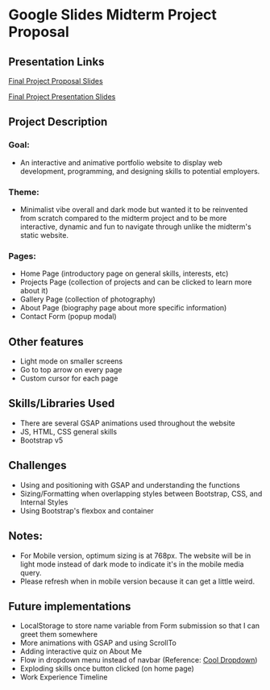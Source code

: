# Google Slides Midterm Project Proposal

## Presentation Links

[Final Project Proposal Slides](https://docs.google.com/presentation/d/1BKO_cohotmeqjDeiNgkTMKNbAG4EQRXyubT5JjQSLGc/edit?usp=sharing)

[Final Project Presentation Slides](https://docs.google.com/presentation/d/1BdXIXGZmwV5feHg3zzhPy2uPEVykeNrXyOIuCDx82WY/edit?usp=sharing)

## Project Description

### Goal:

- An interactive and animative portfolio website to display web development, programming, and designing skills to potential employers.

### Theme:

- Minimalist vibe overall and dark mode but wanted it to be reinvented from scratch compared to the midterm project and to be more interactive, dynamic and fun to navigate through unlike the midterm's static website.

### Pages:

- Home Page (introductory page on general skills, interests, etc)
- Projects Page (collection of projects and can be clicked to learn more about it)
- Gallery Page (collection of photography)
- About Page (biography page about more specific information)
- Contact Form (popup modal)

## Other features

- Light mode on smaller screens
- Go to top arrow on every page
- Custom cursor for each page

## Skills/Libraries Used

- There are several GSAP animations used throughout the website
- JS, HTML, CSS general skills
- Bootstrap v5

## Challenges

- Using and positioning with GSAP and understanding the functions
- Sizing/Formatting when overlapping styles between Bootstrap, CSS, and Internal Styles
- Using Bootstrap's flexbox and container

## Notes:

- For Mobile version, optimum sizing is at 768px. The website will be in light mode instead of dark mode to indicate it's in the mobile media query.
- Please refresh when in mobile version because it can get a little weird.

## Future implementations

- LocalStorage to store name variable from Form submission so that I can greet them somewhere
- More animations with GSAP and using ScrollTo
- Adding interactive quiz on About Me
- Flow in dropdown menu instead of navbar (Reference: [Cool Dropdown](https://caffeinepost.com/))
- Exploding skills once button clicked (on home page)
- Work Experience Timeline
